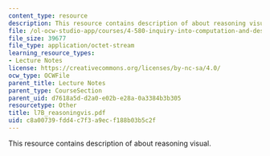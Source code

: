 ```yaml
---
content_type: resource
description: This resource contains description of about reasoning visual.
file: /ol-ocw-studio-app/courses/4-580-inquiry-into-computation-and-design-fall-2006/c8a00739fdd4c7f3a9ecf188b03b5c2f_l7b_reasoningvis.pdf
file_size: 39677
file_type: application/octet-stream
learning_resource_types:
- Lecture Notes
license: https://creativecommons.org/licenses/by-nc-sa/4.0/
ocw_type: OCWFile
parent_title: Lecture Notes
parent_type: CourseSection
parent_uid: d7618a5d-d2a0-e02b-e28a-0a3384b3b305
resourcetype: Other
title: l7B_reasoningvis.pdf
uid: c8a00739-fdd4-c7f3-a9ec-f188b03b5c2f
---
```

This resource contains description of about reasoning visual.